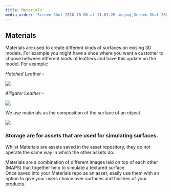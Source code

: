 ```yaml
---
title: Materials
media_order: 'Screen Shot 2020-10-06 at 11.01.26 am.png,Screen Shot 2020-10-06 at 11.07.44 am.png,Screen Shot 2020-10-06 at 11.08.01 am.png'
---
```


## Materials

Materials are used to create different kinds of surfaces on exising 3D models. For example you might have a shoe where you want a customer to choose between different kinds of leathers and have this update on the model. For example:

_Hatched Leather -_

![](https://help.spiff.com.au/user/pages/04.Spiff-Concepts/06.Asset-Library/07.materials/Screen%20Shot%202020-10-06%20at%2011.07.44%20am.png)

_Alligator Leather -_

![](https://help.spiff.com.au/user/pages/04.Spiff-Concepts/06.Asset-Library/07.materials/Screen%20Shot%202020-10-06%20at%2011.08.01%20am.png)

We use materials as the composition of the surface of an object.

![](https://help.spiff.com.au/user/pages/04.Spiff-Concepts/06.Asset-Library/07.materials/Screen%20Shot%202020-10-06%20at%2011.01.26%20am.png)

### Storage are for assets that are used for simulating surfaces. 

Whilst Materials are assets saved in the asset repository, they do not operate the same way in which the other assets do.  

Materials are a combination of different images laid on top of each other (MAPS) that together help to simulate a textured surface.  
Once saved into your Materials repo as an asset, easily use them with an option to give your users choice over surfaces and finishes of your products. 
